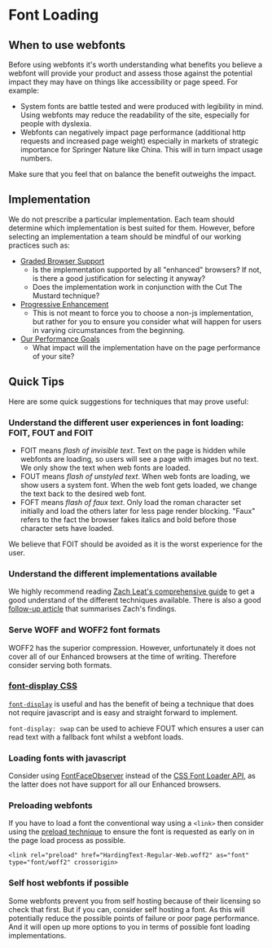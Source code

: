 # Font Loading

## When to use webfonts
Before using webfonts it's worth understanding what benefits you believe a webfont will provide your product and assess those against the potential impact they may have on things like accessibility or page speed. For example:

- System fonts are battle tested and were produced with legibility in mind. Using webfonts may reduce the readability of the site, especially for people with dyslexia.
- Webfonts can negatively impact page performance (additional http requests and increased page weight) especially in markets of strategic importance for Springer Nature like China. This will in turn impact usage numbers.

Make sure that you feel that on balance the benefit outweighs the impact.

## Implementation
We do not prescribe a particular implementation. Each team should determine which implementation is best suited for them. However, before selecting an implementation a team should be mindful of our working practices such as:

- [Graded Browser Support](https://github.com/springernature/frontend-playbook/blob/main/practices/graded-browser-support.md)
  - Is the implementation supported by all "enhanced" browsers? If not, is there a good justification for selecting it anyway?
  - Does the implementation work in conjunction with the Cut The Mustard technique?
- [Progressive Enhancement](https://github.com/springernature/frontend-playbook/blob/main/practices/progressive-enhancement.md)
  - This is not meant to force you to choose a non-js implementation, but rather for you to ensure you consider what will happen for users in varying circumstances from the beginning.
- [Our Performance Goals](https://github.com/springernature/frontend-playbook/blob/main/performance/performance-checklist.md)
  - What impact will the implementation have on the page performance of your site? 
  
## Quick Tips
Here are some quick suggestions for techniques that may prove useful:

### Understand the different user experiences in font loading: FOIT, FOUT and FOIT

- FOIT means _flash of invisible text_. Text on the page is hidden while webfonts are loading, so users will see a page with images but no text. We only show the text when web fonts are loaded.
- FOUT means _flash of unstyled text_. When web fonts are loading, we show users a system font. When the web font gets loaded, we change the text back to the desired web font.
- FOFT means _flash of faux text_. Only load the roman character set initially and load the others later for less page render blocking. "Faux" refers to the fact the browser fakes italics and bold before those character sets have loaded.

We believe that FOIT should be avoided as it is the worst experience for the user.

### Understand the different implementations available

We highly recommend reading [Zach Leat's comprehensive guide](https://www.zachleat.com/web/comprehensive-webfonts/) to get a good understand of the different techniques available. There is also a good [follow-up article](https://css-tricks.com/the-best-font-loading-strategies-and-how-to-execute-them/) that summarises Zach's findings.

### Serve WOFF and WOFF2 font formats

WOFF2 has the superior compression. However, unfortunately it does not cover all of our Enhanced browsers at the time of writing. Therefore consider serving both formats. 

### [font-display CSS](https://developer.mozilla.org/en-US/docs/Web/CSS/@font-face/font-display)

[`font-display`](https://developer.mozilla.org/en-US/docs/Web/CSS/@font-face/font-display) is useful and has the benefit of being a technique that does not require javascript and is easy and straight forward to implement.

`font-display: swap` can be used to achieve FOUT which ensures a user can read text with a fallback font whilst a webfont loads.

### Loading fonts with javascript

Consider using [FontFaceObserver](https://github.com/bramstein/fontfaceobserver) instead of the [CSS Font Loader API](https://drafts.csswg.org/css-font-loading/), as the latter does not have support for all our Enhanced browsers.

### Preloading webfonts

If you have to load a font the conventional way using a `<link>` then consider using the [preload technique](https://web.dev/preload-critical-assets/) to ensure the font is requested as early on in the page load process as possible. 

`<link rel="preload" href="HardingText-Regular-Web.woff2" as="font" type="font/woff2" crossorigin>`


### Self host webfonts if possible

Some webfonts prevent you from self hosting because of their licensing so check that first. But if you can, consider self hosting a font. As this will potentially reduce the possible points of failure or poor page performance. And it will open up more options to you in terms of possible font loading implementations.
